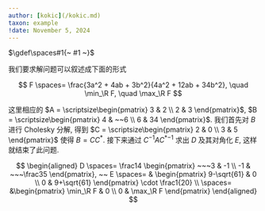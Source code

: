 ```yaml
---
author: [kokic](/kokic.md)
taxon: example
!date: November 5, 2024
---
```


$\gdef\spaces#1{~ #1 ~}$

我们要求解问题可以叙述成下面的形式

$$
F \spaces= \frac{3a^2 + 4ab + 3b^2}{4a^2 + 12ab + 34b^2}, \quad \min_\R F, \quad \max_\R F
$$

这里相应的 $A = \scriptsize\begin{pmatrix} 3 & 2 \\ 2 & 3 \end{pmatrix}$, $B = \scriptsize\begin{pmatrix} 4 & ~~6 \\ 6 & 34 \end{pmatrix}$. 我们首先对 $B$ 进行 Cholesky 分解, 得到 $C = \scriptsize\begin{pmatrix} 2 & 0 \\ 3 & 5 \end{pmatrix}$ 使得 $B = CC^*$. 接下来通过 $C^{-1} A C^*{}^{-1}$ 求出 $D$ 及其对角化 $E$, 这样就结束了此问题.

$$
\begin{aligned}
D \spaces= \frac14 \begin{pmatrix} ~~~3 & -1 \\ -1 & ~~~\frac35 \end{pmatrix}, ~~
E \spaces= & \begin{pmatrix} 9-\sqrt{61} & 0 \\ 0 & 9+\sqrt{61} \end{pmatrix} \cdot \frac1{20}  \\ \spaces= &\begin{pmatrix} \min_\R F & 0 \\ 0 & \max_\R F \end{pmatrix} 
\end{aligned}
$$
